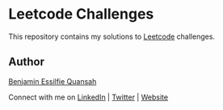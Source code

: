 # Leetcode Challenges

This repository contains my solutions to [Leetcode](https://leetcode.com/essilfiequansah/) challenges.

<!-- ## Challenges -->

<!-- | # | Question | Solution | Difficulty | Notes | -->
<!-- |---| ----- | -------- | ---------- | ----- | -->
<!-- | 1 | [Contains Duplicate](https://leetcode.com/problems/contains-duplicate/) | [ruby](./ruby/contains_duplicate.rb) 🔹 [typescript](./typescript/containsDuplicate.ts) | Easy | -->
<!-- | 2 | [Two Sum](https://leetcode.com/problems/two-sum/) | [ruby](./ruby/two_sum.rb) 🔹 [typescript](./typescript/twoSum.ts) | Easy | -->
<!-- | 3 | [Product of Array Except Self](https://leetcode.com/problems/product-of-array-except-self/) | [ruby](./ruby/product_of_array_except_self.rb) 🔹 [typescript](./typescript/productOfArrayExceptSelf.ts) | Medium | -->
<!-- | 4 | [Maximum Subarray](https://leetcode.com/problems/maximum-subarray/) | [ruby](./ruby/maximum_subarray.rb) 🔹 [typescript](./typescript/maximumSubarray.ts) | Easy | [notes](./notes/maximum_subarray.md) | -->
<!-- | 5 | [Maximum Product Subarray](https://leetcode.com/problems/maximum-product-subarray/) | [ruby](./ruby/maximum_product_subarray.rb) 🔹 [typescript](./typescript/maximumProductSubarray.ts) | Medium | [notes](./notes/maximum_product_subarray.md) | -->
<!-- | 6 | [Remove element](https://leetcode.com/problems/remove-element/) | [ruby](./ruby/remove_element.rb) 🔹 [typescript](./typescript/removeElement.ts) | Easy | [notes](./notes/remove_element.md) | -->
<!-- | 7 | [Isomorphic Strings](https://leetcode.com/problems/isomorphic-strings/) | [ruby](./ruby/isomorphic_strings.rb) 🔹 [typescript](./typescript/isomorphicStrings.ts) | Easy | [notes](./notes/isomorphic_strings.md) | -->
<!-- | 8 | [Pascal's Triangle](https://leetcode.com/problems/pascals-triangle/) | [ruby](./ruby/pascals_triangle.rb) 🔹 [typescript](./typescript/pascalsTriangle.ts) | Easy | [notes](./notes/pascals_triangle.md) | -->
<!-- | 9 | [Kth Largest Element in an Array](https://leetcode.com/problems/kth-largest-element-in-an-array/) | [ruby](./ruby/kth_largest_element_in_an_array.rb) 🔹 [typescript](./typescript/kthLargestElementInAnArray.ts) | Medium | [notes](./notes/kth_largest_element_in_an_array.md) | -->
<!-- | 10 | [Merge sorted array](https://leetcode.com/problems/merge-sorted-array/) | [ruby](./ruby/merge_sorted_array.rb) 🔹 [typescript](./typescript/mergeSortedArray.ts) | Easy | [notes](./notes/merge_sorted_array.md) | -->

## Author

[Benjamin Essilfie Quansah](https://github.com/benessilfie)

Connect with me on [LinkedIn](https://www.linkedin.com/in/benessilfie/) | [Twitter](https://twitter.com/essiIfie) | [Website](https://essilfie.dev)
